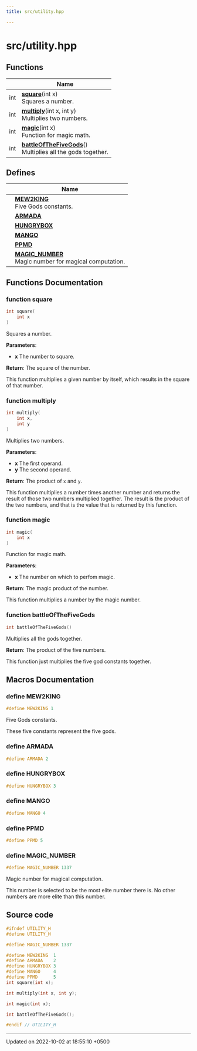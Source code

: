 ```yaml
---
title: src/utility.hpp

---
```


# src/utility.hpp



## Functions

|                | Name           |
| -------------- | -------------- |
| int | **[square](Files/utility_8hpp.md#function-square)**(int x)<br>Squares a number.  |
| int | **[multiply](Files/utility_8hpp.md#function-multiply)**(int x, int y)<br>Multiplies two numbers.  |
| int | **[magic](Files/utility_8hpp.md#function-magic)**(int x)<br>Function for magic math.  |
| int | **[battleOfTheFiveGods](Files/utility_8hpp.md#function-battleofthefivegods)**()<br>Multiplies all the gods together.  |

## Defines

|                | Name           |
| -------------- | -------------- |
|  | **[MEW2KING](Files/utility_8hpp.md#define-mew2king)** <br>Five Gods constants.  |
|  | **[ARMADA](Files/utility_8hpp.md#define-armada)**  |
|  | **[HUNGRYBOX](Files/utility_8hpp.md#define-hungrybox)**  |
|  | **[MANGO](Files/utility_8hpp.md#define-mango)**  |
|  | **[PPMD](Files/utility_8hpp.md#define-ppmd)**  |
|  | **[MAGIC_NUMBER](Files/utility_8hpp.md#define-magic-number)** <br>Magic number for magical computation.  |


## Functions Documentation

### function square

```cpp
int square(
    int x
)
```

Squares a number. 

**Parameters**: 

  * **x** The number to square.


**Return**: The square of the number. 

This function multiplies a given number by itself, which results in the square of that number.


### function multiply

```cpp
int multiply(
    int x,
    int y
)
```

Multiplies two numbers. 

**Parameters**: 

  * **x** The first operand.
  * **y** The second operand.


**Return**: The product of `x` and `y`. 

This function multiplies a number times another number and returns the result of those two numbers multiplied together. The result is the product of the two numbers, and that is the value that is returned by this function.


### function magic

```cpp
int magic(
    int x
)
```

Function for magic math. 

**Parameters**: 

  * **x** The number on which to perfom magic.


**Return**: The magic product of the number. 

This function multiplies a number by the magic number.


### function battleOfTheFiveGods

```cpp
int battleOfTheFiveGods()
```

Multiplies all the gods together. 

**Return**: The product of the five numbers. 

This function just multiplies the five god constants together.




## Macros Documentation

### define MEW2KING

```cpp
#define MEW2KING 1
```

Five Gods constants. 

These five constants represent the five gods. 


### define ARMADA

```cpp
#define ARMADA 2
```


### define HUNGRYBOX

```cpp
#define HUNGRYBOX 3
```


### define MANGO

```cpp
#define MANGO 4
```


### define PPMD

```cpp
#define PPMD 5
```


### define MAGIC_NUMBER

```cpp
#define MAGIC_NUMBER 1337
```

Magic number for magical computation. 

This number is selected to be the most elite number there is. No other numbers are more elite than this number. 


## Source code

```cpp
#ifndef UTILITY_H
#define UTILITY_H

#define MAGIC_NUMBER 1337

#define MEW2KING  1
#define ARMADA    2
#define HUNGRYBOX 3
#define MANGO     4
#define PPMD      5
int square(int x);

int multiply(int x, int y);

int magic(int x);

int battleOfTheFiveGods();

#endif // UTILITY_H
```


-------------------------------

Updated on 2022-10-02 at 18:55:10 +0500
